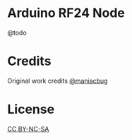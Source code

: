 # Arduino RF24 Node

@todo

# Credits
Original work credits [@maniacbug][1]

# License

[CC BY-NC-SA][2]


  [1]: http://maniacbug.wordpress.com/
  [2]: http://creativecommons.org/licenses/by-nc-sa/3.0/